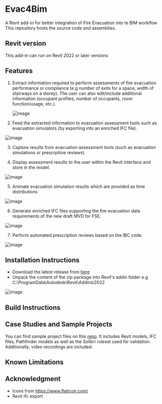 # Evac4Bim
A Revit add-in for better integration of Fire Evacuation into te BIM worklfow
This repository hosts the source code and assemblies.

## Revit version
This add-in can run on Revit 2022 or later versions

## Features 
1.	Extract information required to perform assessments of fire evacuation performance or compliance (e.g number of exits for a space, width of stairways on a storey). 
    The user can also edit/include additional information (occupant profiles, number of occupants, room function/usage, etc.).  
    
    ![image](https://user-images.githubusercontent.com/17513670/163675792-0cbea706-4855-4cb0-9368-fb366d4e250b.png)
 
2. Feed the extracted information to evacuation assessment tools such as evacuation simulators (by exporting into an enriched IFC file).  

![image](https://user-images.githubusercontent.com/17513670/163675804-9f347f14-6387-468f-8f31-bb772b0b1957.png)

3. Capture results from evacuation assessment tools (such as evacuation simulations or prescrpitive reviews)

5. Display assessment results to the user within the Revit interface and store in the model. 

![image](https://user-images.githubusercontent.com/17513670/163675824-033f10ba-096a-4c55-a6d8-c79b44971380.png)

5. Animate evacuation simulation results which are provided as time distributions

![image](https://user-images.githubusercontent.com/17513670/163675835-4adb325a-be60-4476-9f3f-8e69f3eccc53.png)

6. Generate enriched IFC files supporting the fire evacuation data requirements of the new draft MVD for FSE. 

![image](https://user-images.githubusercontent.com/17513670/163675843-3f28a7cc-138e-420b-bf88-140e5182cf9e.png)

7. Perform automated prescription reviews based on the IBC code.   

![image](https://user-images.githubusercontent.com/17513670/163675854-c9a7e6be-8e64-4a0c-8b33-82c2d2ed3047.png)

## Installation Instructions 
- Download the latest release from [here](https://github.com/YakNazim/Evac4Bim/releases)
- Unpack the content of the zip package into Revit's addin folder
e.g C:\ProgramData\Autodesk\Revit\Addins\2022

![image](https://user-images.githubusercontent.com/17513670/163676617-a89b5c66-236f-47f1-b96f-030662964981.png)

## Build Instructions 

## Case Studies and Sample Projects 
You can find sample project files on this [repo](https://mega.nz/folder/TPpyjAQC#VJr5T6PZo0-9qF5yHBNvPw). 
It includes Revit models, IFC files, Pathfinder models as well as the Solibri ruleset used for validation. Additionally, video recordings are included. 

## Known Limitations 

## Acknowledgment

- Icons from https://www.flaticon.com/ 
- Revit ifc export 
